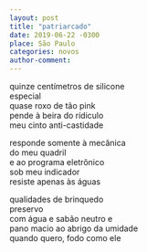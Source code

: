 ```yaml
---
layout: post
title: "patriarcado"
date: 2019-06-22 -0300
place: São Paulo
categories: novos
author-comment:
---
```


<!--more-->
quinze centímetros de silicone  
especial  
quase roxo de tão pink  
pende à beira do rídiculo  
meu cinto anti-castidade  

responde somente à mecânica  
do meu quadril  
e ao programa eletrônico  
sob meu indicador  
resiste apenas às águas  

qualidades de brinquedo  
preservo  
com água e sabão neutro e  
pano macio ao abrigo da umidade  
quando quero, fodo como ele  
